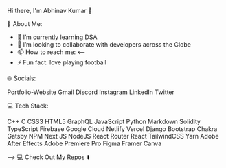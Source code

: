 
Hi there, I'm Abhinav Kumar 👋

💫 About Me:

- 🌱 I’m currently learning DSA
- 👯 I’m looking to collaborate with developers across the Globe 
- 📫 How to reach me: <--
- ⚡ Fun fact: love playing football

🌐 Socials:

Portfolio-Website Gmail Discord Instagram LinkedIn Twitter

💻 Tech Stack:

C++ C CSS3 HTML5 GraphQL JavaScript Python Markdown Solidity TypeScript Firebase Google Cloud Netlify Vercel Django Bootstrap Chakra Gatsby NPM Next JS NodeJS React Router React TailwindCSS Yarn Adobe After Effects Adobe Premiere Pro  Figma Framer Canva



-->
💻 Check Out My Repos ⬇️
